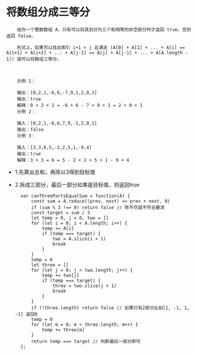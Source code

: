 # 将数组分成三等分 #

        给你一个整数数组 A，只有可以将其划分为三个和相等的非空部分时才返回 true，否则返回 false。

        形式上，如果可以找出索引 i+1 < j 且满足 (A[0] + A[1] + ... + A[i] == A[i+1] + A[i+2] + ... + A[j-1] == A[j] + A[j-1] + ... + A[A.length - 1]) 就可以将数组三等分。



        示例 1：

        输出：[0,2,1,-6,6,-7,9,1,2,0,1]
        输出：true
        解释：0 + 2 + 1 = -6 + 6 - 7 + 9 + 1 = 2 + 0 + 1
        示例 2：

        输入：[0,2,1,-6,6,7,9,-1,2,0,1]
        输出：false
        示例 3：

        输入：[3,3,6,5,-2,2,5,1,-9,4]
        输出：true
        解释：3 + 3 = 6 = 5 - 2 + 2 + 5 + 1 - 9 + 4

- 1.先算出总和，再除以3得到目标值 
- 2.拆成三部分，最后一部分如果是目标值，则返回true

        var canThreePartsEqualSum = function(A) {
            const sum = A.reduce((prev, next) => prev + next, 0)
            if (sum % 3 !== 0) return false // 除不尽就不符合要求
            const target = sum / 3
            let temp = 0, j = 0, two = []
            for (let i = 0; i < A.length; i++) {
                temp += A[i]
                if (temp === target) {
                    two = A.slice(i + 1)
                    break
                }
            }
            temp = 0
            let three = []
            for (let j = 0; j < two.length; j++) {
                temp += two[j]
                if (temp === target) {
                    three = two.slice(j + 1)
                    break
                }
            }
            if (!three.length) return false // 如果只有2部分比如[1, -1, 1, -1] 返回0
            temp = 0
            for (let m = 0; m < three.length; m++) {
                temp += three[m]
            }
            return temp === target // 判断最后一部分即可
        };
